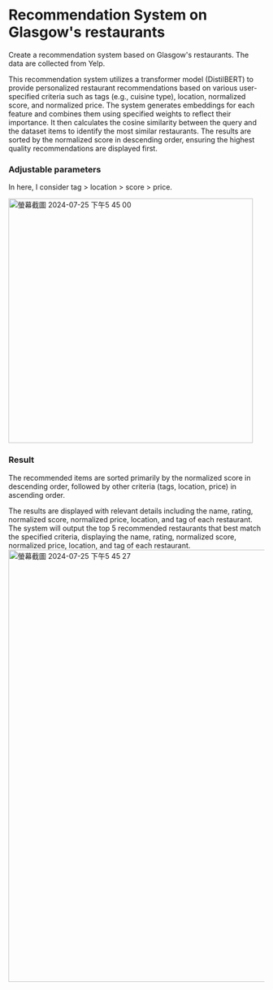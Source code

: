 # Recommendation System on Glasgow's restaurants
Create a recommendation system based on Glasgow's restaurants. The data are collected from Yelp. 

This recommendation system utilizes a transformer model (DistilBERT) to provide personalized restaurant recommendations based on various user-specified criteria such as tags (e.g., cuisine type), location, normalized score, and normalized price. The system generates embeddings for each feature and combines them using specified weights to reflect their importance. It then calculates the cosine similarity between the query and the dataset items to identify the most similar restaurants. The results are sorted by the normalized score in descending order, ensuring the highest quality recommendations are displayed first.

### Adjustable parameters
In here, I consider tag > location > score > price.

<img width="481" alt="螢幕截圖 2024-07-25 下午5 45 00" src="https://github.com/user-attachments/assets/3499c667-aa74-4532-8262-ae4bff22b016">

### Result
The recommended items are sorted primarily by the normalized score in descending order, followed by other criteria (tags, location, price) in ascending order.

The results are displayed with relevant details including the name, rating, normalized score, normalized price, location, and tag of each restaurant.
The system will output the top 5 recommended restaurants that best match the specified criteria, displaying the name, rating, normalized score, normalized price, location, and tag of each restaurant.
<img width="850" alt="螢幕截圖 2024-07-25 下午5 45 27" src="https://github.com/user-attachments/assets/005de776-5e11-47db-a260-edcc7fff68fe">
